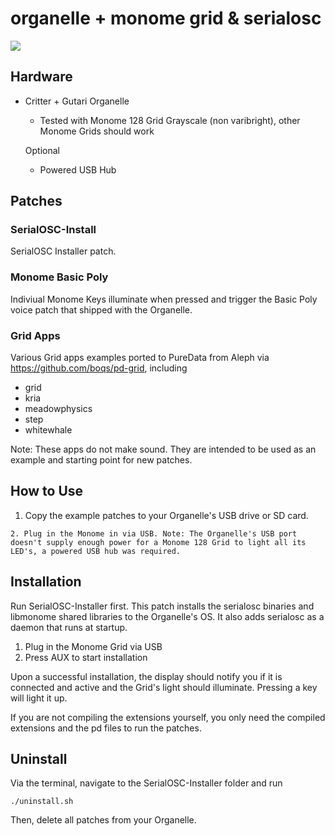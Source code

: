 # organelle + monome grid & serialosc

![](http://media.quilime.com/files/img/organelle-monome.png)

## Hardware

  - Critter + Gutari Organelle
    - Tested with Monome 128 Grid Grayscale (non varibright), other Monome Grids should work

    Optional

      - Powered USB Hub

## Patches

### SerialOSC-Install

SerialOSC Installer patch.

### Monome Basic Poly

Indiviual Monome Keys illuminate when pressed and trigger the Basic Poly voice patch that shipped with the Organelle.

### Grid Apps

Various Grid apps examples ported to PureData from Aleph via https://github.com/boqs/pd-grid, including

  - grid
  - kria
  - meadowphysics
  - step
  - whitewhale

Note: These apps do not make sound. They are intended to be used as an example and starting point for new patches.

## How to Use

  1. Copy the example patches to your Organelle's USB drive or SD card.

    2. Plug in the Monome in via USB. Note: The Organelle's USB port doesn't supply enough power for a Monome 128 Grid to light all its LED's, a powered USB hub was required.

## Installation

Run SerialOSC-Installer first. This patch installs the serialosc binaries and libmonome shared libraries to the Organelle's OS. It also adds serialosc as a daemon that runs at startup.

  1. Plug in the Monome Grid via USB
  2. Press AUX to start installation

Upon a successful installation, the display should notify you if it is connected and active and the Grid's light should illuminate. Pressing a key will light it up.

If you are not compiling the extensions yourself, you only need the compiled extensions and the pd files to run the patches.


## Uninstall

Via the terminal, navigate to the SerialOSC-Installer folder and run

    ./uninstall.sh

Then, delete all patches from your Organelle.


